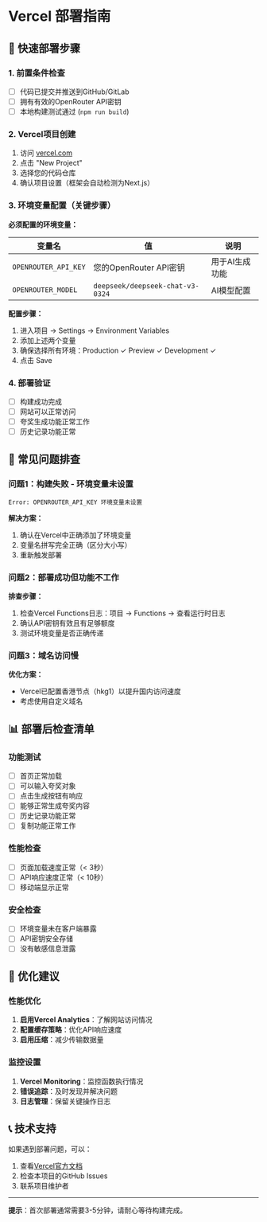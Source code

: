 # Vercel 部署指南

## 🚀 快速部署步骤

### 1. 前置条件检查
- [ ] 代码已提交并推送到GitHub/GitLab
- [ ] 拥有有效的OpenRouter API密钥
- [ ] 本地构建测试通过 (`npm run build`)

### 2. Vercel项目创建
1. 访问 [vercel.com](https://vercel.com)
2. 点击 "New Project"
3. 选择您的代码仓库
4. 确认项目设置（框架会自动检测为Next.js）

### 3. 环境变量配置（关键步骤）

**必须配置的环境变量：**

| 变量名 | 值 | 说明 |
|--------|----|----|
| `OPENROUTER_API_KEY` | 您的OpenRouter API密钥 | 用于AI生成功能 |
| `OPENROUTER_MODEL` | `deepseek/deepseek-chat-v3-0324` | AI模型配置 |

**配置步骤：**
1. 进入项目 → Settings → Environment Variables
2. 添加上述两个变量
3. 确保选择所有环境：Production ✓ Preview ✓ Development ✓
4. 点击 Save

### 4. 部署验证
- [ ] 构建成功完成
- [ ] 网站可以正常访问
- [ ] 夸奖生成功能正常工作
- [ ] 历史记录功能正常

## 🔧 常见问题排查

### 问题1：构建失败 - 环境变量未设置
```
Error: OPENROUTER_API_KEY 环境变量未设置
```

**解决方案：**
1. 确认在Vercel中正确添加了环境变量
2. 变量名拼写完全正确（区分大小写）
3. 重新触发部署

### 问题2：部署成功但功能不工作
**排查步骤：**
1. 检查Vercel Functions日志：项目 → Functions → 查看运行时日志
2. 确认API密钥有效且有足够额度
3. 测试环境变量是否正确传递

### 问题3：域名访问慢
**优化方案：**
- Vercel已配置香港节点（hkg1）以提升国内访问速度
- 考虑使用自定义域名

## 📊 部署后检查清单

### 功能测试
- [ ] 首页正常加载
- [ ] 可以输入夸奖对象
- [ ] 点击生成按钮有响应
- [ ] 能够正常生成夸奖内容
- [ ] 历史记录功能正常
- [ ] 复制功能正常工作

### 性能检查
- [ ] 页面加载速度正常（< 3秒）
- [ ] API响应速度正常（< 10秒）
- [ ] 移动端显示正常

### 安全检查
- [ ] 环境变量未在客户端暴露
- [ ] API密钥安全存储
- [ ] 没有敏感信息泄露

## 🎯 优化建议

### 性能优化
1. **启用Vercel Analytics**：了解网站访问情况
2. **配置缓存策略**：优化API响应速度
3. **启用压缩**：减少传输数据量

### 监控设置
1. **Vercel Monitoring**：监控函数执行情况
2. **错误追踪**：及时发现并解决问题
3. **日志管理**：保留关键操作日志

## 📞 技术支持

如果遇到部署问题，可以：
1. 查看[Vercel官方文档](https://vercel.com/docs)
2. 检查本项目的GitHub Issues
3. 联系项目维护者

---

**提示**：首次部署通常需要3-5分钟，请耐心等待构建完成。 